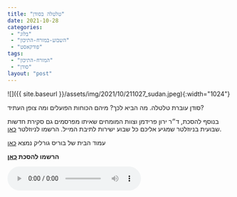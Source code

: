 ```yaml
---
title: "טלטלה בסודן"
date: 2021-10-28
categories: 
 - "בלוג"
 - "השבוע-במזרח-התיכון"
 - "פודקאסט"
tags: 
 - "המזרח-התיכון"
 - "סודן"
layout: "post"
---
```


![]({{ site.baseurl }}/assets/img/2021/10/211027_sudan.jpeg){:width="1024"}

סודן עוברת טלטלה. מה הביא לכך? מיהם הכוחות הפועלים ומה צופן העתיד?

בנוסף להסכת, ד״ר ירון פרידמן וצוות המומחים שאיתו מפרסמים גם סקירת חדשות שבועית בניוזלטר שמגיע אליכם כל שבוע ישירות לתיבת המייל. הרשמו לניוזלטר [כאן](https://haifa.us7.list-manage.com/subscribe?u=11fe1442157d219f56c36d2a9&id=e0b5399e69).

עמוד הבית של בוריס גורליק נמצא [כאן](http://he.gorelik.net/about)

**הרשמו להסכת [כאן](https://anchor.fm/hashavua)**

<audio controls src="https://d3ctxlq1ktw2nl.cloudfront.net/staging/2021-9-28/227239594-44100-2-99c363465b31d.m4a" class=" wp-block-audio"></audio>
